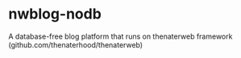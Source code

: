 nwblog-nodb
===========

A database-free blog platform that runs on thenaterweb framework (github.com/thenaterhood/thenaterweb)
